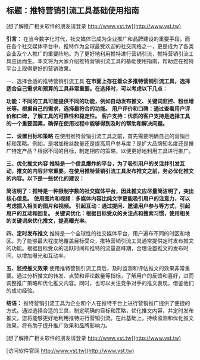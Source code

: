 ## **标题：推特营销引流工具基础使用指南**

[想了解推广相关软件的朋友请登录 http://www.vst.tw](http://www.vst.tw)

**引言：**
在当今数字化时代，社交媒体已成为企业推广和品牌建设的重要手段。而在各个社交媒体平台中，推特作为全球最受欢迎的社交网络之一，更是成为了各类企业及个人推广的重要阵地。为了更好地利用推特进行营销引流，推特营销引流工具应运而生。本文将为大家介绍推特营销引流工具的基础使用指南，帮助您在推特平台上取得更好的营销效果。

一、选择合适的推特营销引流工具
**在市面上存在着众多推特营销引流工具，选择适合自己需求和预算的工具非常重要。在选择时，可以考虑以下几点：**

**功能：不同的工具可能提供不同的功能，例如自动发布推文、关键词监控、粉丝增长等。根据自己的需求，选择最符合的功能。**
**用户评价和口碑：通过查看用户评价和口碑，了解工具的可靠性和稳定性。**
**客户支持：优质的客户支持是选择工具的一个重要因素，确保在使用过程中能够得到及时的帮助和解决问题。**

**二、设置目标和策略**
在使用推特营销引流工具之前，首先需要明确自己的营销目标和策略。例如，是增加粉丝数量还是提高用户参与度？是扩大品牌知名度还是推广特定产品？根据不同的目标，制定相应的策略，以便更好地利用工具进行推广。

**三、优化推文内容**
**推特是一个信息爆炸的平台，为了吸引用户的关注并引发互动，推文的内容非常重要。在使用推特营销引流工具发布推文之前，务必优化推文的内容。以下是一些优化的建议：**

**简洁明了：推特是一种限制字数的社交媒体平台，因此推文应尽量简洁明了，突出核心信息。**
**使用图片和视频：多媒体内容比纯文字更能吸引用户的注意力，可以考虑插入相关的图片和视频。**
**引起互动：通过提问、邀请用户参与等方式，引起用户的互动和回复。**
**关键词优化：根据目标受众的关注点和搜索习惯，使用相关的关键词来优化推文，提高曝光率。**

**四、定时发布推文**
推特是一个全球性的社交媒体平台，用户遍布不同的时区和地区。为了能够最大程度地覆盖目标受众，推特营销引流工具通常提供定时发布推文的功能。根据目标受众的活跃时间和推特的流量高峰期，合理设置推文的发布时间，以增加曝光和互动率。

**五、监控推文效果**
使用推特营销引流工具后，及时监测和评估推文的效果非常重要。通过分析推文的转发、点赞和评论数量等指标，了解用户的反馈和喜好，进而调整推广策略和优化推文内容。同时，也可以关注竞争对手的推文表现，借鉴他们的成功经验。

**结语：**
推特营销引流工具为企业和个人在推特平台上进行营销推广提供了便捷的方式。通过选择合适的工具，制定明确的目标和策略，优化推文内容，并定时发布推文，您将能够更好地利用推特进行营销引流。在此基础上，持续监测和优化推文效果，将有助于提升推广效果和品牌影响力。

[想了解推广相关软件的朋友请登录 http://www.vst.tw](http://www.vst.tw)


[访问软件官网 http://www.vst.tw](http://www.vst.tw)

